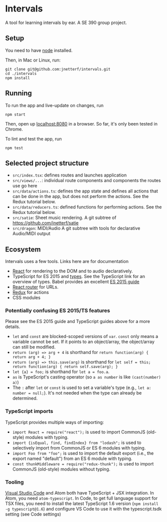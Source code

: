 # Intervals
A tool for learning intervals by ear. A SE 390 group project.

## Setup

You need to have [node](https://nodejs.org/en/) installed.

Then, in Mac or Linux, run:
```
git clone git@github.com:jnetterf/intervals.git
cd ./intervals
npm install
```

## Running

To run the app and live-update on changes, run
```
npm start
```
Then, open up [localhost:8080](http://localhost:8080) in a browser. So far, it's only been tested in Chrome.

To lint and test the app, run
```
npm test
```

## Selected project structure

 - `src/index.tsx`: defines routes and launches application
 - `src/views/...`: individual route components and components the routes use go here
 - `src/data/actions.ts`: defines the app state and defines all actions that can be done in the app, but does not
   perform the actions. See the Redux tutorial below.
 - `src/data/reducers.ts`: defined functions for performing actions. See the Redux tutorial below.
 - `src/satie`: Sheet music rendering. A git subtree of https://github.com/jnetterf/satie
 - `src/dragon`: MIDI/Audio A git subtree with tools for declarative Audio/MIDI output

## Ecosystem

Intervals uses a few tools. Links here are for documentation

 - [React](https://facebook.github.io/react/docs/tutorial.html) for rendering to the DOM and to audio declaratively.
 - TypeScript for ES 2015 and [types](http://www.typescriptlang.org/Handbook). See the TypeScript link for
   an overview of types. Babel provides an excellent [ES 2015 guide](https://babeljs.io/docs/learn-es2015/)
 - [React router](https://github.com/rackt/react-router) for URLs.
 - [Redux](https://rackt.github.io/redux/) for actions
 - CSS modules

### Potentially confusing ES 2015/TS features

Please see the ES 2015 guide and TypeScript guides above for a more details.

 - `let` and `const` are blocked-scoped versions of `var`. `const` only means a variable cannot be set.
    If it points to an object/array, the object/array can still be modified.
 - `return (arg) => arg + 4` is shorthand for `return function(arg) { return arg + 4; }`
 - `return (arg) => this.save(arg)` is shorthand for `let self = this; return function(arg) { return self.save(arg); }`
 - `let {a} = foo;` is shorthand for `let a = foo.a`.
 - `as` is TypeScript's casting operator (so `a as number` is like `(cast(number) a)`)
 - The `:` after `let` or `const` is used to set a variable's type (e.g., `let a: number = null;`). It's not needed
   when the type can already be determined.

### TypeScript imports

TypeScript provides multiple ways of importing:

 - `import React = require("react");` is used to import CommonJS (old-style) modules with typing.
 - `import {isEqual, find, findIndex} from "lodash";` is used to selectively import from CommonJS or ES 6 modules with typing.
 - `import Foo from "foo";` is used to import the default export (i.e., the export named "default") from an ES 6 module with typing.
 - `const thunkMiddleware = require("redux-thunk");` is used to import CommonJS (old-style) modules without typing.
 
### Tooling

[Visual Studio Code](https://www.visualstudio.com/en-us/products/code-vs.aspx) and Atom both have TypeScript +
JSX integration. In Atom, you need `atom-typescript`. In Code, to get full language support for TSX files, you
need to install the latest TypeScript 1.6 version (`npm install -g typescript@1.6`) and configure VS Code to use
it with the typescript.tsdk setting (see Code settings)
